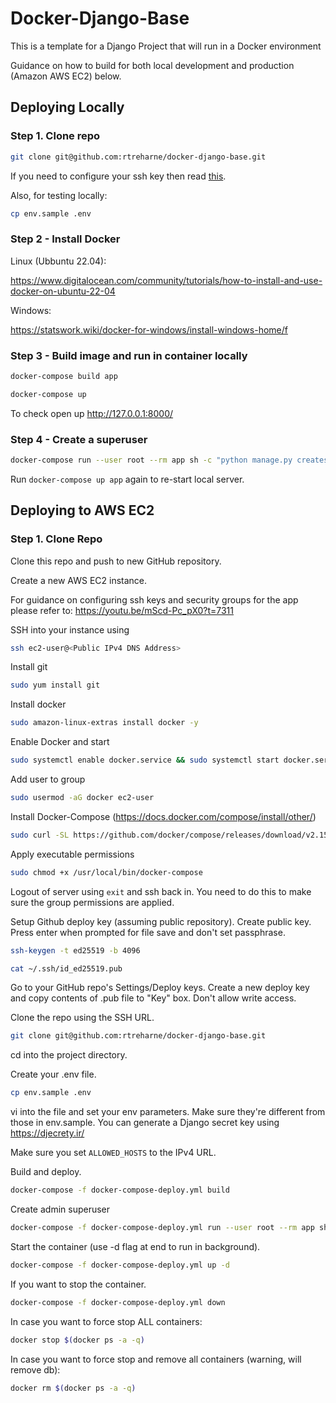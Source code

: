 # Docker-Django-Base

This is a template for a Django Project that will run in a Docker environment

Guidance on how to build for both local development and production (Amazon AWS EC2) below.

## Deploying Locally

### Step 1. Clone repo

```bash
git clone git@github.com:rtreharne/docker-django-base.git
```

If you need to configure your ssh key then read <a href="https://docs.github.com/en/authentication/connecting-to-github-with-ssh/adding-a-new-ssh-key-to-your-github-account" target="_blank">this</a>.

Also, for testing locally:
```bash
cp env.sample .env
```

### Step 2 - Install Docker

Linux (Ubbuntu 22.04):

https://www.digitalocean.com/community/tutorials/how-to-install-and-use-docker-on-ubuntu-22-04

Windows:

https://statswork.wiki/docker-for-windows/install-windows-home/f

### Step 3 - Build image and run in container locally

```bash
docker-compose build app
```

```bash
docker-compose up
```
To check open up http://127.0.0.1:8000/

### Step 4 - Create a superuser
```bash
docker-compose run --user root --rm app sh -c "python manage.py createsuperuser"
```
Run `docker-compose up app` again to re-start local server.




## Deploying to AWS EC2 

### Step 1. Clone Repo

Clone this repo and push to new GitHub repository.

Create a new AWS EC2 instance.

For guidance on configuring ssh keys and security groups for the app please refer to: https://youtu.be/mScd-Pc_pX0?t=7311

SSH into your instance using
```bash
ssh ec2-user@<Public IPv4 DNS Address>
```

Install git
```bash
sudo yum install git
```

Install docker
```bash
sudo amazon-linux-extras install docker -y
```

Enable Docker and start
```bash
sudo systemctl enable docker.service && sudo systemctl start docker.service
```

Add user to group
```bash
sudo usermod -aG docker ec2-user
```

Install Docker-Compose
(https://docs.docker.com/compose/install/other/)
```bash
sudo curl -SL https://github.com/docker/compose/releases/download/v2.15.1/docker-compose-linux-x86_64 -o /usr/local/bin/docker-compose
```

Apply executable permissions
```bash
sudo chmod +x /usr/local/bin/docker-compose
```

Logout of server using `exit` and ssh back in. You need to do this to make sure the group permissions are applied.

Setup Github deploy key (assuming public repository). Create public key. Press enter when prompted for file save and don't set passphrase.

```bash
ssh-keygen -t ed25519 -b 4096
```

```bash
cat ~/.ssh/id_ed25519.pub
```

Go to your GitHub repo's Settings/Deploy keys. Create a new deploy key and copy contents of .pub file to "Key" box. Don't allow write access.


Clone the repo using the SSH URL.
```bash
git clone git@github.com:rtreharne/docker-django-base.git
```

cd into the project directory.

Create your .env file.
```bash
cp env.sample .env
```

vi into the file and set your env parameters. Make sure they're different from those in env.sample. You can generate a Django secret key using https://djecrety.ir/

Make sure you set `ALLOWED_HOSTS` to the IPv4 URL.

Build and deploy.


```bash
docker-compose -f docker-compose-deploy.yml build
```

Create admin superuser
```bash
docker-compose -f docker-compose-deploy.yml run --user root --rm app sh -c "python manage.py createsuperuser"
```

Start the container (use -d flag at end to run in background).
```bash
docker-compose -f docker-compose-deploy.yml up -d
```

If you want to stop the container.
```bash
docker-compose -f docker-compose-deploy.yml down
```

In case you want to force stop ALL containers:
```bash
docker stop $(docker ps -a -q)
```

In case you want to force stop and remove all containers (warning, will remove db):
```bash
docker rm $(docker ps -a -q)
```




